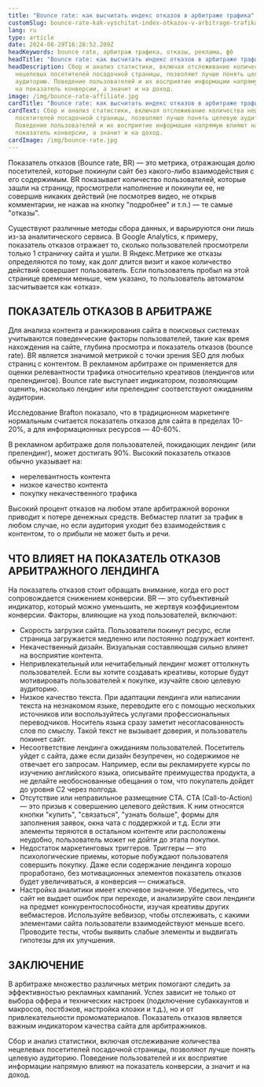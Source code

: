 ```yaml
---
title: "Bounce rate: как высчитать индекс отказов в арбитраже трафика"
customSlug: bounce-rate-kak-vyschitat-index-otkazov-v-arbitrage-trafika
lang: ru
type: article
date: 2024-08-29T16:28:52.209Z
headKeywords: bounce rate, арбитраж трафика, отказы, реклама, фб
headTitle: "Bounce rate: как высчитать индекс отказов в арбитраже трафика"
headDescription: Сбор и анализ статистики, включая отслеживание количества
  нецелевых посетителей посадочной страницы, позволяют лучше понять целевую
  аудиторию. Поведение пользователей и их восприятие информации напрямую влияют
  на показатель конверсии, а значит и на доход.
image: /img/bounce-rate-affiliate.jpg
cardTitle: "Bounce rate: как высчитать индекс отказов в арбитраже трафика"
cardText: Сбор и анализ статистики, включая отслеживание количества нецелевых
  посетителей посадочной страницы, позволяют лучше понять целевую аудиторию.
  Поведение пользователей и их восприятие информации напрямую влияют на
  показатель конверсии, а значит и на доход.
cardImage: /img/bounce-rate.jpg
---
```

Показатель отказов (Bounce rate, BR) — это метрика, отражающая долю посетителей, которые покинули сайт без какого-либо взаимодействия с его содержимым. BR показывает количество пользователей, которые зашли на страницу, просмотрели наполнение и покинули ее, не совершив никаких действий (не посмотрев видео, не открыв комментарии, не нажав на кнопку "подробнее" и т.п.) — те самые "отказы".

Существуют различные методы сбора данных, и варьируются они лишь из-за аналитического сервиса. В Google Analytics, к примеру, показатель отказов отражает то, сколько пользователей просмотрели только 1 страничку сайта и ушли. В Яндекс.Метрике же отказы определяются по тому, как долг длится визит и какое количество действий совершает пользователь. Если пользователь пробыл на этой странице времени меньше, чем указано, то пользователь автоматом засчитывается как «отказ».

## ПОКАЗАТЕЛЬ ОТКАЗОВ В АРБИТРАЖЕ

Для анализа контента и ранжирования сайта в поисковых системах учитываются поведенческие факторы пользователей, такие как время нахождения на сайте, глубина просмотра и показатель отказов (bounce rate). BR является значимой метрикой с точки зрения SEO для любых страниц с контентом. В рекламном арбитраже он применяется для оценки релевантности трафика относительно креативов (лендингов или прелендингов). Bounce rate выступает индикатором, позволяющим оценить, насколько лендинг или прелендинг соответствуют ожиданиям аудитории.

Исследование Brafton показало, что в традиционном маркетинге нормальным считается показатель отказов для сайта в пределах 10-20%, а для информационных ресурсов — 40-60%.

В рекламном арбитраже доля пользователей, покидающих лендинг (или прелендинг), может достигать 90%. Высокий показатель отказов обычно указывает на: 

* нерелевантность контента
* низкое качество контента
* покупку некачественного трафика

Высокий процент отказов на любом этапе арбитражной воронки приводит к потере денежных средств. Вебмастер платит за трафик в любом случае, но если аудитория уходит без взаимодействия с контентом, то о прибыли не может быть и речи.

## ЧТО ВЛИЯЕТ НА ПОКАЗАТЕЛЬ ОТКАЗОВ АРБИТРАЖНОГО ЛЕНДИНГА

На показатель отказов стоит обращать внимание, когда его рост сопровождается снижением конверсии. BR — это субъективный индикатор, который можно уменьшить, не жертвуя коэффициентом конверсии. Факторы, влияющие на уход пользователей, включают:

* Скорость загрузки сайта. Пользователи покинут ресурс, если страница загружается медленно или постоянно подгружает контент.
* Некачественный дизайн. Визуальная составляющая сильно влияет на восприятие контента. 
* Непривлекательный или нечитабельный лендинг может оттолкнуть пользователей. Если вы хотите создавать креативы, которые будут мотивировать пользователей к покупке, изучайте свою целевую аудиторию.
* Низкое качество текста. При адаптации лендинга или написании текста на незнакомом языке, переводите его с помощью нескольких источников или воспользуйтесь услугами профессиональных переводчиков. Носитель языка сразу заметит несогласованность слов по смыслу. Такой текст не вызывает доверия, и пользователь покинет сайт.
* Несоответствие лендинга ожиданиям пользователей. Посетитель уйдет с сайта, даже если дизайн безупречен, но содержимое не отвечает его запросам. Например, если вы рекламируете курсы по изучению английского языка, описывайте преимущества продукта, а не делайте необоснованные обещания о том, что покупатель дойдет до уровня C2 через полгода.
* Отсутствие или неправильное размещение CTA. CTA (Call-to-Action) — это призыв к совершению целевого действия. К ним относятся кнопки "купить", "связаться", "узнать больше", формы для заполнения заявок, окна чата с поддержкой и т.д. Если эти элементы теряются в остальном контенте или расположены неудобно, пользователь может не дойти до этапа покупки.
* Недостаток маркетинговых триггеров. Триггеры — это психологические приемы, которые побуждают пользователя совершить покупку. Даже если содержание лендинга хорошо проработано, без мотивационных элементов показатель отказов будет увеличиваться, а конверсия — снижаться.
* Настройка аналитики имеет ключевое значение. Убедитесь, что сайт не выдает ошибок при переходе, и анализируйте свои лендинги на предмет конкурентоспособности, изучая креативы других вебмастеров. Используйте вебвизор, чтобы отслеживать, с какими элементами сайта пользователи взаимодействуют меньше всего. Проводите тесты, чтобы выявить слабые элементы и выдвигать гипотезы для их улучшения.

## ЗАКЛЮЧЕНИЕ

В арбитраже множество различных метрик помогают следить за эффективностью рекламных кампаний. Успех зависит не только от выбора оффера и технических настроек (подключение субаккаунтов и макросов, постбэков, настройка клоаки и т.д.), но и от привлекательности промоматериалов. Показатель отказов является важным индикатором качества сайта для арбитражников.

Сбор и анализ статистики, включая отслеживание количества нецелевых посетителей посадочной страницы, позволяют лучше понять целевую аудиторию. Поведение пользователей и их восприятие информации напрямую влияют на показатель конверсии, а значит и на доход.